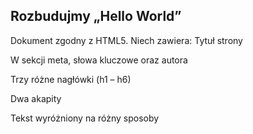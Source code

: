## Rozbudujmy „Hello World” 
Dokument zgodny z HTML5. Niech zawiera:
Tytuł strony

W sekcji meta, słowa kluczowe oraz autora

Trzy różne nagłówki (h1 – h6)

Dwa akapity

Tekst wyróżniony na różny sposoby
